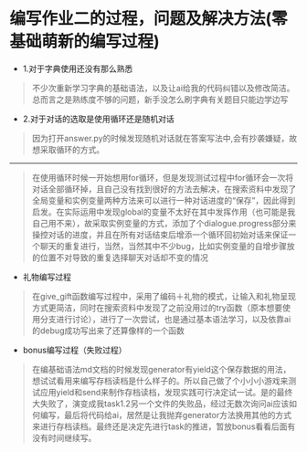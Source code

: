 # 编写作业二的过程，问题及解决方法(零基础萌新的编写过程)
- 1.对于字典使用还没有那么熟悉
> 不少次重新学习字典的基础语法，以及让ai给我的代码纠错以及修改简洁。总而言之是熟练度不够的问题，新手没怎么刷字典有关题目只能边学边写
- 2.对于对话的选取是使用循环还是随机对话
> 因为打开answer.py的时候发现随机对话就在答案写法中,会有抄袭嫌疑，故想采取循环的方式。
---
> 在使用循环时候一开始想用for循环，但是发现测试过程中for循环会一次将对话全部循环掉，且自己没有找到很好的方法去解决，在搜索资料中发现了全局变量和实例变量两种方法来可以进行一种对话进度的“保存”，因此得到启发。在实际运用中发现global的变量不太好在其中发挥作用（也可能是我自己用不来），故采取实例变量的方式，添加了个dialogue.progress部分来操控对话的进度，并且在所有对话结束后增添一个循环回初始对话来保证一个聊天的重复进行，当然，当然其中不少bug，比如实例变量的自增步骤放的位置不对导致的重复选择聊天对话却不变的情况
- 礼物编写过程
> 在give_gift函数编写过程中，采用了编码＋礼物的模式，让输入和礼物呈现方式更简洁，同时在搜索资料中发现了之前没用过的try函数（原本想要使用分支进行讨论），进行了一次尝试，也是通过基本语法学习，以及依靠ai的debug成功写出来了还算像样的一个函数
- bonus编写过程（失败过程）
> 在编基础语法md文档的时候发现generator有yield这个保存数据的用法，想试试看用来编写存档读档是什么样子的。所以自己做了个小小小游戏来测试应用yield和send来制作存档读档，发现实践可行决定试一试。是的最终大失败了，演变成我task1.2另一个文件的失败品，经过无数次询问ai应该如何编写，最后将代码给ai，居然是让我抛弃generator方法换用其他的方式来进行存档读档。最终还是决定先进行task的推进，暂放bonus看看后面有没有时间继续写。